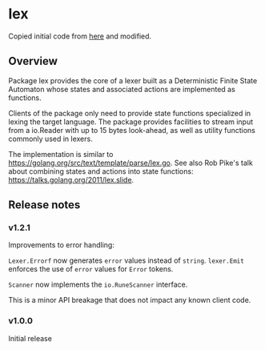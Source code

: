 # lex
Copied initial code from [here](https://github.com/db47h/lex) and modified.

## Overview

Package lex provides the core of a lexer built as a Deterministic Finite State
Automaton whose states and associated actions are implemented as functions.

Clients of the package only need to provide state functions specialized in
lexing the target language. The package provides facilities to stream input
from a io.Reader with up to 15 bytes look-ahead, as well as utility functions
commonly used in lexers.

The implementation is similar to https://golang.org/src/text/template/parse/lex.go.
See also Rob Pike's talk about combining states and actions into state
functions: https://talks.golang.org/2011/lex.slide.

## Release notes

### v1.2.1

Improvements to error handling:

`Lexer.Errorf` now generates `error` values instead of `string`.
`lexer.Emit` enforces the use of `error` values for `Error` tokens.

`Scanner` now implements the `io.RuneScanner` interface.

This is a minor API breakage that does not impact any known client code.

### v1.0.0

Initial release